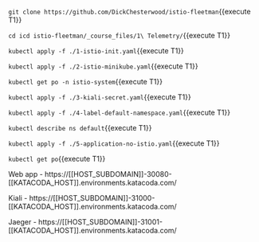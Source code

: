 `git clone https://github.com/DickChesterwood/istio-fleetman`{{execute T1}}

`cd icd istio-fleetman/_course_files/1\ Telemetry/`{{execute T1}}

`kubectl apply -f ./1-istio-init.yaml`{{execute T1}}

`kubectl apply -f ./2-istio-minikube.yaml`{{execute T1}}

`kubectl get po -n istio-system`{{execute T1}}

`kubectl apply -f ./3-kiali-secret.yaml`{{execute T1}}

`kubectl apply -f ./4-label-default-namespace.yaml`{{execute T1}}

`kubectl describe ns default`{{execute T1}}

`kubectl apply -f ./5-application-no-istio.yaml`{{execute T1}}

`kubectl get po`{{execute T1}}

Web app - https://[[HOST_SUBDOMAIN]]-30080-[[KATACODA_HOST]].environments.katacoda.com/

Kiali - https://[[HOST_SUBDOMAIN]]-31000-[[KATACODA_HOST]].environments.katacoda.com/

Jaeger - https://[[HOST_SUBDOMAIN]]-31001-[[KATACODA_HOST]].environments.katacoda.com/